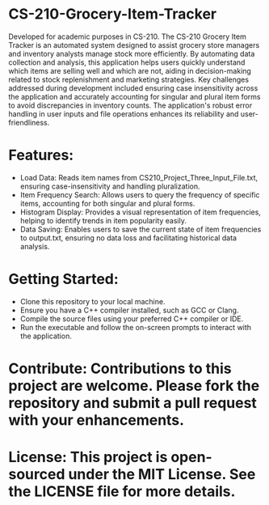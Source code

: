 # CS-210-Grocery-Item-Tracker
Developed for academic purposes in CS-210.
The CS-210 Grocery Item Tracker is an automated system designed to assist grocery store managers and inventory analysts manage stock more efficiently. 
By automating data collection and analysis, this application helps users quickly understand which items are selling well and which are not, 
aiding in decision-making related to stock replenishment and marketing strategies.
Key challenges addressed during development included ensuring case insensitivity across the application and accurately accounting for singular and plural 
item forms to avoid discrepancies in inventory counts. The application's robust error handling in user inputs and file operations enhances its reliability and user-friendliness.

# Features:
* Load Data: Reads item names from CS210_Project_Three_Input_File.txt, ensuring case-insensitivity and handling pluralization.
* Item Frequency Search: Allows users to query the frequency of specific items, accounting for both singular and plural forms.
* Histogram Display: Provides a visual representation of item frequencies, helping to identify trends in item popularity easily.
* Data Saving: Enables users to save the current state of item frequencies to output.txt, ensuring no data loss and facilitating historical data analysis.

# Getting Started:
* Clone this repository to your local machine.
* Ensure you have a C++ compiler installed, such as GCC or Clang.
* Compile the source files using your preferred C++ compiler or IDE.
* Run the executable and follow the on-screen prompts to interact with the application.

# Contribute: Contributions to this project are welcome. Please fork the repository and submit a pull request with your enhancements.

# License: This project is open-sourced under the MIT License. See the LICENSE file for more details.
